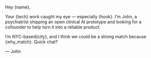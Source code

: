 Hey {name},

Your {tech} work caught my eye — especially {hook}. I’m John, a psychiatrist shipping an open clinical AI prototype and looking for a cofounder to help turn it into a reliable product.

I’m NYC-based{city}, and I think we could be a strong match because {why_match}. Quick chat?

— John

